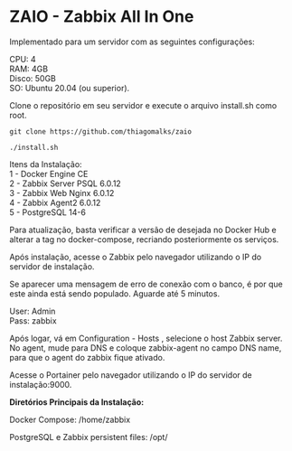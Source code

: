 # ZAIO - Zabbix All In One

<p>Implementado para um servidor com as seguintes configura&ccedil;&otilde;es:</p>
<p>CPU: 4<br />RAM: 4GB<br />Disco: 50GB<br />SO: Ubuntu 20.04 (ou superior).</p>
<p>Clone o reposit&oacute;rio em seu servidor e execute o arquivo install.sh como root.</p>

````
git clone https://github.com/thiagomalks/zaio
````
````
./install.sh
````
<p>Itens da Instala&ccedil;&atilde;o:<br />1 - Docker Engine CE<br />2 - Zabbix Server PSQL 6.0.12<br />3 - Zabbix Web Nginx 6.0.12<br />4 - Zabbix Agent2 6.0.12<br />5 - PostgreSQL 14-6</p>
<p>Para atualização, basta verificar a versão de desejada no Docker Hub e alterar a tag no docker-compose, recriando posteriormente os serviços.</p>
<p>Ap&oacute;s instala&ccedil;&atilde;o, acesse o Zabbix pelo navegador utilizando o IP do servidor de instala&ccedil;&atilde;o.</p>
<p>Se aparecer uma mensagem de erro de conexão com o banco, é por que este ainda está sendo populado. Aguarde até 5 minutos.</p>
<p>User: Admin<br />Pass: zabbix</p>
<p>Após logar, vá em Configuration - Hosts , selecione o host Zabbix server. No agent, mude para DNS e coloque zabbix-agent no campo DNS name, para que o agent do zabbix fique ativado.</p>
<p>Acesse o Portainer pelo navegador utilizando o IP do servidor de instala&ccedil;&atilde;o:9000.</p>
<p><strong>Diret&oacute;rios Principais da Instala&ccedil;&atilde;o:</strong></p>
<p>Docker Compose: /home/zabbix</p>
<p>PostgreSQL e Zabbix persistent files: /opt/</p>
